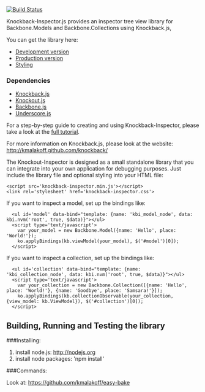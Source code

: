 [![Build Status](https://secure.travis-ci.org/kmalakoff/knockback-inspector.png)](http://travis-ci.org/kmalakoff/knockback-inspector)

Knockback-Inspector.js provides an inspector tree view library for Backbone.Models and Backbone.Collections using Knockback.js,

You can get the library here:

* [Development version][1]
* [Production version][2]
* [Styling][3]

### Dependencies

* [Knockback.js][4]
* [Knockout.js][5]
* [Backbone.js][6]
* [Underscore.js][7]


For a step-by-step guide to creating and using Knockback-Inspector, please take a look at the [full tutorial][8].

For more information on Knockback.js, please look at the website: http://kmalakoff.github.com/knockback/

The Knockout-Inspector is designed as a small standalone library that you can integrate into your own application for debugging purposes. Just include the library file and optional styling into your HTML file:

```
<script src='knockback-inspector.min.js'></script>
<link rel='stylesheet' href='knockback-inspector.css'>
```

If you want to inspect a model, set up the bindings like:

````
  <ul id='model' data-bind="template: {name: 'kbi_model_node', data: kbi.nvm('root', true, $data)}"></ul>
  <script type='text/javascript'>
    var your_model = new Backbone.Model({name: 'Hello', place: 'World!'});
    ko.applyBindings(kb.viewModel(your_model), $('#model')[0]);
  </script>
````

If you want to inspect a collection, set up the bindings like:

````
  <ul id='collection' data-bind="template: {name: 'kbi_collection_node', data: kbi.nvm('root', true, $data)}"></ul>
  <script type='text/javascript'>
    var your_collection = new Backbone.Collection([{name: 'Hello', place: 'World!'}, {name: 'Goodbye', place: 'Samsara!'}]);
    ko.applyBindings(kb.collectionObservable(your_collection, {view_model: kb.ViewModel}), $('#collection')[0]);
  </script>
````


Building, Running and Testing the library
-----------------------

###Installing:

1. install node.js: http://nodejs.org
2. install node packages: 'npm install'

###Commands:

Look at: https://github.com/kmalakoff/easy-bake

[1]: https://raw.github.com/kmalakoff/knockback-inspector/0.1.3/knockback-inspector.js
[2]: https://raw.github.com/kmalakoff/knockback-inspector/0.1.3/knockback-inspector.min.js
[3]: http://cloud.github.com/downloads/kmalakoff/knockback-inspector/knockback-inspector.css
[4]: http://kmalakoff.github.com/knockback/
[5]: https://github.com/SteveSanderson/knockout/downloads/
[6]: http://documentcloud.github.com/backbone/
[7]: http://documentcloud.github.com/underscore/
[8]: http://kmalakoff.github.com/knockback/tutorial_inspector_library.html
